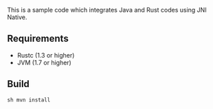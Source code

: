 This is a sample code which integrates Java and Rust codes using JNI Native.

## Requirements
 * Rustc (1.3 or higher)
 * JVM (1.7 or higher)

## Build
``sh
mvn install
``
